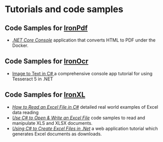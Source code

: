 # Tutorials and code samples

## Code Samples for [IronPdf](https://ironpdf.com)
* [_.NET Core Console_](./IronPdf/Docker/HtmlToPdf) application that converts HTML to PDF under the Docker.

## Code Samples for [IronOcr](https://ironsoftware.com/csharp/excel/)
* [Image to Text in C# ](./IronOcr/ImageToText/) a comprehensive console app tutorial for using Tesseract 5 in .NET  

## Code Samples for [IronXL](https://ironsoftware.com/csharp/excel/)
* [_How to Read an Excel File in C#_](./IronXL/How%20to%20Read%20an%20Excel%20File%20in%20C%23) detailed real world examples of Excel data reading
* [_Use C# to Open & Write an Excel File_](./IronXL/Use%20C%23%20to%20Open%20%26%20Write%20an%20Excel%20File) code samples to read and manipulate XLS and XLSX documents.
* [_Using C# to Create Excel Files in .Net_](./IronXL/Docker/Using%20C%23%20to%20Create%20Excel%20Files%20in%20.Net) a web application tutorial which generates Excel documents as downloads.